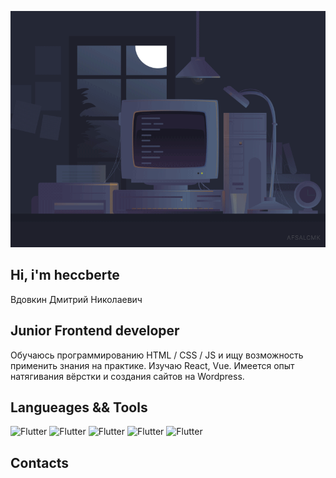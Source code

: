 ![Header](https://github.com/heccberte/heccberte/blob/main/assets/8b35fef55fba1a201c9c7a11d3ec3d64.gif)

## Hi, i'm heccberte
Вдовкин Дмитрий Николаевич

## Junior Frontend developer
Обучаюсь программированию HTML / CSS / JS и ищу возможность применить знания на практике. Изучаю React, Vue. Имеется опыт натягивания вёрстки и создания сайтов на Wordpress.
## Langueages && Tools
![Flutter](https://img.shields.io/badge/CSS-090909?style=for-the-badge&logo=css3)
![Flutter](https://img.shields.io/badge/JavaScript-090909?style=for-the-badge&logo=javascript)
![Flutter](https://img.shields.io/badge/vue-090909?style=for-the-badge&logo=vuedotjs)
![Flutter](https://img.shields.io/badge/React-090909?style=for-the-badge&logo=react)
![Flutter](https://img.shields.io/badge/Wordpress-090909?style=for-the-badge&logo=wordpress)

## Contacts


